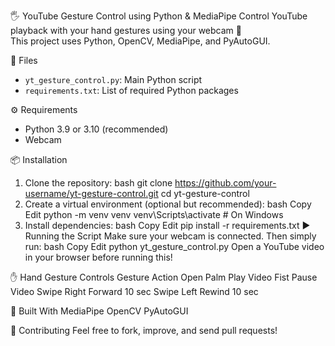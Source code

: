 🖐️ YouTube Gesture Control using Python & MediaPipe
Control YouTube playback with your hand gestures using your webcam 🎥  
This project uses Python, OpenCV, MediaPipe, and PyAutoGUI.

📂 Files
- `yt_gesture_control.py`: Main Python script
- `requirements.txt`: List of required Python packages

⚙️ Requirements
- Python 3.9 or 3.10 (recommended)
- Webcam

📦 Installation
 1. Clone the repository:
bash
git clone https://github.com/your-username/yt-gesture-control.git
cd yt-gesture-control
 2. Create a virtual environment (optional but recommended):
bash
Copy
Edit
python -m venv venv
venv\Scripts\activate   # On Windows
 3. Install dependencies:
bash
Copy
Edit
pip install -r requirements.txt
▶️ Running the Script
Make sure your webcam is connected.
Then simply run:
bash
Copy
Edit
python yt_gesture_control.py
Open a YouTube video in your browser before running this!

✋ Hand Gesture Controls
Gesture	Action
Open Palm	Play Video
Fist	Pause Video
Swipe Right	Forward 10 sec
Swipe Left	Rewind 10 sec

🧠 Built With
MediaPipe
OpenCV
PyAutoGUI

🤝 Contributing
Feel free to fork, improve, and send pull requests!
